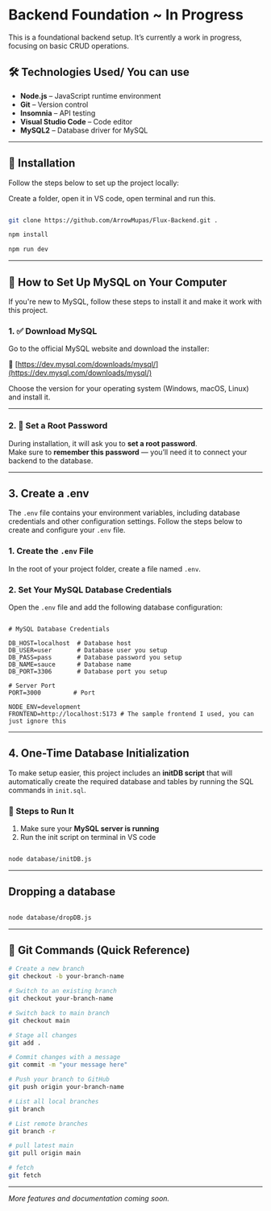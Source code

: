 # Backend Foundation ~ In Progress

This is a foundational backend setup. It’s currently a work in progress, focusing on basic CRUD operations.

## 🛠 Technologies Used/ You can use

-   **Node.js** – JavaScript runtime environment
-   **Git** – Version control
-   **Insomnia** – API testing
-   **Visual Studio Code** – Code editor
-   **MySQL2** – Database driver for MySQL

---

## 🚀 Installation

Follow the steps below to set up the project locally:

Create a folder, open it in VS code, open terminal and run this.

```bash

git clone https://github.com/ArrowMupas/Flux-Backend.git .

npm install

npm run dev

```

---

## 🧰 How to Set Up MySQL on Your Computer

If you're new to MySQL, follow these steps to install it and make it work with this project.

### 1. ✅ Download MySQL

Go to the official MySQL website and download the installer:

🔗 [https://dev.mysql.com/downloads/mysql/](https://dev.mysql.com/downloads/mysql/)

Choose the version for your operating system (Windows, macOS, Linux) and install it.

---

### 2. 🔑 Set a Root Password

During installation, it will ask you to **set a root password**.  
Make sure to **remember this password** — you’ll need it to connect your backend to the database.

---

## 3. Create a .env

The `.env` file contains your environment variables, including database credentials and other configuration settings. Follow the steps below to create and configure your `.env` file.

### 1. Create the `.env` File

In the root of your project folder, create a file named `.env`.

### 2. Set Your MySQL Database Credentials

Open the `.env` file and add the following database configuration:

```env

# MySQL Database Credentials

DB_HOST=localhost  # Database host
DB_USER=user       # Database user you setup
DB_PASS=pass       # Database password you setup
DB_NAME=sauce      # Database name
DB_PORT=3306       # Database port you setup

# Server Port
PORT=3000         # Port

NODE_ENV=development
FRONTEND=http://localhost:5173 # The sample frontend I used, you can just ignore this

```

---

## 4. One-Time Database Initialization

To make setup easier, this project includes an **initDB script** that will automatically create the required database and tables by running the SQL commands in `init.sql`.

### 🔄 Steps to Run It

1. Make sure your **MySQL server is running**
2. Run the init script on terminal in VS code

```bash

node database/initDB.js

```

---

## Dropping a database

```bash

node database/dropDB.js

```

---

## 🚀 Git Commands (Quick Reference)

```bash
# Create a new branch
git checkout -b your-branch-name

# Switch to an existing branch
git checkout your-branch-name

# Switch back to main branch
git checkout main

# Stage all changes
git add .

# Commit changes with a message
git commit -m "your message here"

# Push your branch to GitHub
git push origin your-branch-name

# List all local branches
git branch

# List remote branches
git branch -r

# pull latest main
git pull origin main

# fetch
git fetch
```

---

_More features and documentation coming soon._
